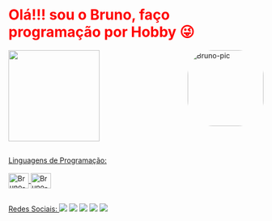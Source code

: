 <b> <h1 style="color: red;">Olá!!! sou o Bruno, faço programação por Hobby 😜 </h1></b> 
   <img align="right" alt="Bruno-pic" height="150" style="border-radius:50px;" src="">
   
<div>
  <a href="https://github.com/brunoramos27">
  <img align="center" img height="180em"  src="https://github-readme-stats.vercel.app/api?username=brunoramos27&show_icons=true&theme=dark&include_all_commits=true&count_private=true"/>
 </div> 
   
 ##
<div>
Linguagens de Programação:
   <div style="display: inline_block"><br>
    <img align="center" alt="Bruno-Arduino" height="30" width="40" src="https://cdn.jsdelivr.net/gh/devicons/devicon/icons/arduino/arduino-original-wordmark.svg">
    <img align="center" alt="Bruno-Raspberry" height="30" width="40" src="https://cdn.jsdelivr.net/gh/devicons/devicon/icons/raspberrypi/raspberrypi-original.svg">
   </div>

##
   <div> 
 Redes Sociais: 
    <a href="https://www.instagram.com/brunoramos_27/" target="_blank"><img src="https://img.shields.io/badge/-Instagram-%23E4405F?style=for-the-badge&logo=instagram&logoColor=white" target="_blank"></a>
   <a href="https://www.playstation.com" target="_blank"><img src="https://img.shields.io/badge/PlayStation-003791?style=for-the-badge&logo=playstation&logoColor=white" target="_blank"></a> 
   <a href="https://discord.gg/" target="_blank"><img src="https://img.shields.io/badge/Discord-7289DA?style=for-the-badge&logo=discord&logoColor=white" target="_blank"></a> 
   <a href = "mailto:brunoramos_27@hotmail.com"><img src="https://img.shields.io/badge/Microsoft_Outlook-0078D4?style=for-the-badge&logo=microsoft-outlook&logoColor=white" target="_blank"></a>
   <a href="https://www.linkedin.com" target="_blank"><img src="https://img.shields.io/badge/-LinkedIn-%230077B5?style=for-the-badge&logo=linkedin&logoColor=white" target="_blank"></a> 
</div>

##
